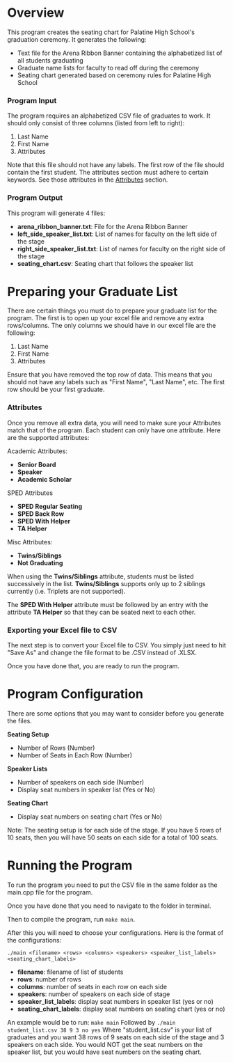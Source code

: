 # Overview
This program creates the seating chart for Palatine High School's graduation ceremony. It generates the following:

- Text file for the Arena Ribbon Banner containing the alphabetized list of all students graduating
- Graduate name lists for faculty to read off during the ceremony
- Seating chart generated based on ceremony rules for Palatine High School

### Program Input
The program requires an alphabetized CSV file of graduates to work. It should only consist of three columns (listed from left to right):

1. Last Name
2. First Name
3. Attributes

Note that this file should not have any labels. The first row of the file should contain the first student. The attributes section must adhere to certain keywords. See those attributes in the [Attributes](https://github.com/eckels/PalatineGraduationSeating#attributes) section. 

### Program Output
This program will generate 4 files: 
- **arena_ribbon_banner.txt**: File for the Arena Ribbon Banner
- **left_side_speaker_list.txt**: List of names for faculty on the left side of the stage
- **right_side_speaker_list.txt**: List of names for faculty on the right side of the stage
- **seating_chart.csv**: Seating chart that follows the speaker list

# Preparing your Graduate List
There are certain things you must do to prepare your graduate list for the program. The first is to open up your excel file and remove any extra rows/columns. The only columns we should have in our excel file are the following: 

1. Last Name
2. First Name
3. Attributes

Ensure that you have removed the top row of data. This means that you should not have any labels such as "First Name", "Last Name", etc. The first row should be your first graduate.

### Attributes
Once you remove all extra data, you will need to make sure your Attributes match that of the program. Each student can only have one attribute. Here are the supported attributes:

Academic Attributes:
- **Senior Board**
- **Speaker**
- **Academic Scholar**

SPED Attributes
- **SPED Regular Seating**
- **SPED Back Row**
- **SPED With Helper**
- **TA Helper**

Misc Attributes:
- **Twins/Siblings**
- **Not Graduating**

When using the **Twins/Siblings** attribute, students must be listed successively in the list. **Twins/Siblings** supports only up to 2 siblings currently (i.e. Triplets are not supported).

The **SPED With Helper** attribute must be followed by an entry with the attribute **TA Helper** so that they can be seated next to each other.

### Exporting your Excel file to CSV
The next step is to convert your Excel file to CSV. You simply just need to hit "Save As" and change the file format to be .CSV instead of .XLSX.

Once you have done that, you are ready to run the program.

# Program Configuration
There are some options that you may want to consider before you generate the files. 

**Seating Setup**
- Number of Rows (Number)
- Number of Seats in Each Row (Number)

**Speaker Lists**
- Number of speakers on each side (Number)
- Display seat numbers in speaker list (Yes or No)

**Seating Chart**
- Display seat numbers on seating chart (Yes or No)

Note: The seating setup is for each side of the stage. If you have 5 rows of 10 seats, then you will have 50 seats on each side for a total of 100 seats.

# Running the Program
To run the program you need to put the CSV file in the same folder as the main.cpp file for the program.

Once you have done that you need to navigate to the folder in terminal. 

Then to compile the program, run `make main`. 

After this you will need to choose your configurations. Here is the format of the configurations: 

`./main <filename> <rows> <columns> <speakers> <speaker_list_labels> <seating_chart_labels>`

- **filename**: filename of list of students
- **rows**: number of rows
- **columns**: number of seats in each row on each side
- **speakers**: number of speakers on each side of stage
- **speaker_list_labels**: display seat numbers in speaker list (yes or no)
- **seating_chart_labels**: display seat numbers on seating chart (yes or no)

An example would be to run:
`make main`
Followed by
`./main student_list.csv 38 9 3 no yes`
Where "student_list.csv" is your list of graduates and you want 38 rows of 9 seats on each side of the stage and 3 speakers on each side. You would NOT get the seat numbers on the speaker list, but you would have seat numbers on the seating chart. 

